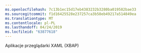 ```yaml
---
ms.openlocfilehash: 7c13b1ec15d17eb4383232b3280ba019582bae33
ms.sourcegitcommit: f1d16425528e237257ca3b58eb49217a514849ea
ms.translationtype: MT
ms.contentlocale: pl-PL
ms.lasthandoff: 04/24/2019
ms.locfileid: "63877618"
---
```

Aplikacje przeglądarki XAML (XBAP)